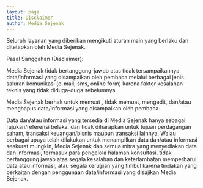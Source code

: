 ```yaml
---
layout: page
title: Disclaimer
author: Media Sejenak
---
```

Seluruh layanan yang diberikan mengikuti aturan main yang berlaku dan ditetapkan oleh Media Sejenak.

Pasal Sanggahan (Disclaimer):

Media Sejenak tidak bertanggung-jawab atas tidak tersampaikannya data/informasi yang disampaikan oleh pembaca melalui berbagai jenis saluran komunikasi (e-mail, sms, online form) karena faktor kesalahan teknis yang tidak diduga-duga sebelumnya

Media Sejenak berhak untuk memuat , tidak memuat, mengedit, dan/atau menghapus data/informasi yang disampaikan oleh pembaca.

Data dan/atau informasi yang tersedia di Media Sejenak hanya sebagai rujukan/referensi belaka, dan tidak diharapkan untuk tujuan perdagangan saham, transaksi keuangan/bisnis maupun transaksi lainnya. Walau berbagai upaya telah dilakukan untuk menampilkan data dan/atau informasi seakurat mungkin, Media Sejenak dan semua mitra yang menyediakan data dan informasi, termasuk para pengelola halaman konsultasi, tidak bertanggung jawab atas segala kesalahan dan keterlambatan memperbarui data atau informasi, atau segala kerugian yang timbul karena tindakan yang berkaitan dengan penggunaan data/informasi yang disajikan Media Sejenak.
